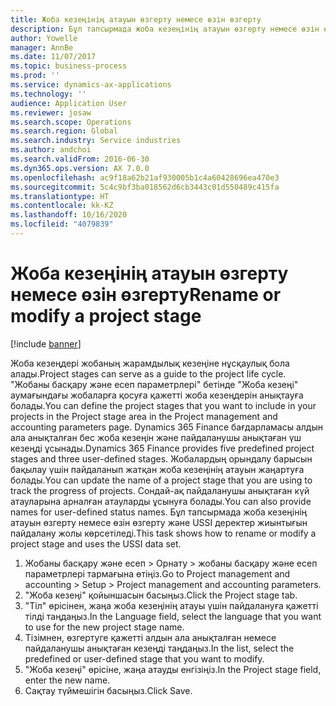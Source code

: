 ```yaml
---
title: Жоба кезеңінің атауын өзгерту немесе өзін өзгерту
description: Бұл тапсырмада жоба кезеңінің атауын өзгерту немесе өзін өзгерту жолы көрсетіледі.
author: Yowelle
manager: AnnBe
ms.date: 11/07/2017
ms.topic: business-process
ms.prod: ''
ms.service: dynamics-ax-applications
ms.technology: ''
audience: Application User
ms.reviewer: josaw
ms.search.scope: Operations
ms.search.region: Global
ms.search.industry: Service industries
ms.author: andchoi
ms.search.validFrom: 2016-06-30
ms.dyn365.ops.version: AX 7.0.0
ms.openlocfilehash: ac9f18a62b21af930005b1c4a60428696ea470e3
ms.sourcegitcommit: 5c4c9bf3ba018562d6cb3443c01d550489c415fa
ms.translationtype: HT
ms.contentlocale: kk-KZ
ms.lasthandoff: 10/16/2020
ms.locfileid: "4079839"
---
```

# <a name="rename-or-modify-a-project-stage"></a><span data-ttu-id="5ecc5-103">Жоба кезеңінің атауын өзгерту немесе өзін өзгерту</span><span class="sxs-lookup"><span data-stu-id="5ecc5-103">Rename or modify a project stage</span></span>

[!include [banner](../../includes/banner.md)]

<span data-ttu-id="5ecc5-104">Жоба кезеңдері жобаның жарамдылық кезеңіне нұсқаулық бола алады.</span><span class="sxs-lookup"><span data-stu-id="5ecc5-104">Project stages can serve as a guide to the project life cycle.</span></span> <span data-ttu-id="5ecc5-105">"Жобаны басқару және есеп параметрлері" бетінде "Жоба кезеңі" аумағындағы жобаларға қосуға қажетті жоба кезеңдерін анықтауға болады.</span><span class="sxs-lookup"><span data-stu-id="5ecc5-105">You can define the project stages that you want to include in your projects in the Project stage area in the Project management and accounting parameters page.</span></span> <span data-ttu-id="5ecc5-106">Dynamics 365 Finance бағдарламасы алдын ала анықталған бес жоба кезеңін және пайдаланушы анықтаған үш кезеңді ұсынады.</span><span class="sxs-lookup"><span data-stu-id="5ecc5-106">Dynamics 365 Finance provides five predefined project stages and three user-defined stages.</span></span> <span data-ttu-id="5ecc5-107">Жобалардың орындалу барысын бақылау үшін пайдаланып жатқан жоба кезеңінің атауын жаңартуға болады.</span><span class="sxs-lookup"><span data-stu-id="5ecc5-107">You can update the name of a project stage that you are using to track the progress of projects.</span></span> <span data-ttu-id="5ecc5-108">Сондай-ақ пайдаланушы анықтаған күй атауларына арналған атауларды ұсынуға болады.</span><span class="sxs-lookup"><span data-stu-id="5ecc5-108">You can also provide names for user-defined status names.</span></span> <span data-ttu-id="5ecc5-109">Бұл тапсырмада жоба кезеңінің атауын өзгерту немесе өзін өзгерту және USSI деректер жиынтығын пайдалану жолы көрсетіледі.</span><span class="sxs-lookup"><span data-stu-id="5ecc5-109">This task shows how to rename or modify a project stage and uses the USSI data set.</span></span>

1. <span data-ttu-id="5ecc5-110">Жобаны басқару және есеп > Орнату > жобаны басқару және есеп параметрлері тармағына өтіңіз.</span><span class="sxs-lookup"><span data-stu-id="5ecc5-110">Go to Project management and accounting > Setup > Project management and accounting parameters.</span></span>
2. <span data-ttu-id="5ecc5-111">"Жоба кезеңі" қойыншасын басыңыз.</span><span class="sxs-lookup"><span data-stu-id="5ecc5-111">Click the Project stage tab.</span></span>
3. <span data-ttu-id="5ecc5-112">"Тіл" өрісінен, жаңа жоба кезеңінің атауы үшін пайдалануға қажетті тілді таңдаңыз.</span><span class="sxs-lookup"><span data-stu-id="5ecc5-112">In the Language field, select the language that you want to use for the new project stage name.</span></span>
4. <span data-ttu-id="5ecc5-113">Тізімнен, өзгертуге қажетті алдын ала анықталған немесе пайдаланушы анықтаған кезеңді таңдаңыз.</span><span class="sxs-lookup"><span data-stu-id="5ecc5-113">In the list, select the predefined or user-defined stage that you want to modify.</span></span> 
5. <span data-ttu-id="5ecc5-114">"Жоба кезеңі" өрісіне, жаңа атауды енгізіңіз.</span><span class="sxs-lookup"><span data-stu-id="5ecc5-114">In the Project stage field, enter the new name.</span></span>
6. <span data-ttu-id="5ecc5-115">Сақтау түймешігін басыңыз.</span><span class="sxs-lookup"><span data-stu-id="5ecc5-115">Click Save.</span></span>
